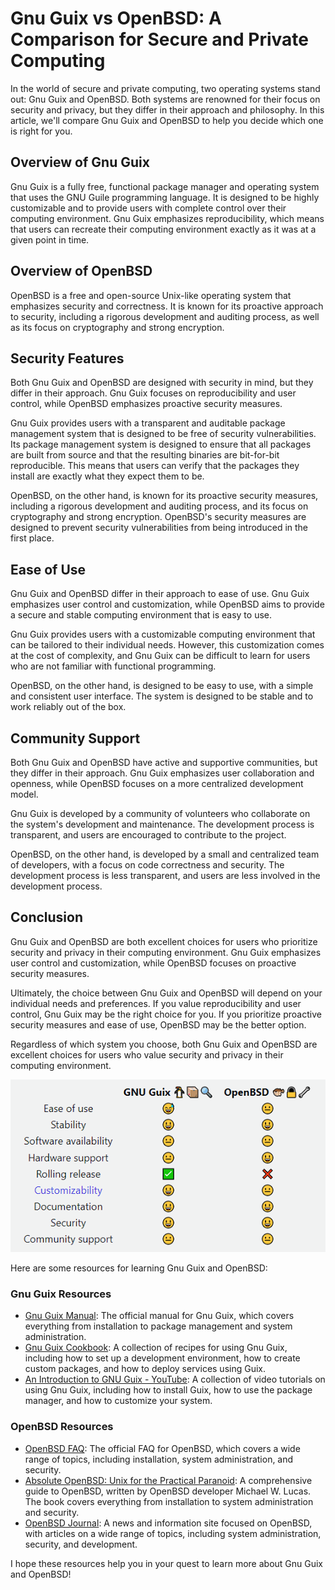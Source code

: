 

# Gnu Guix vs OpenBSD: A Comparison for Secure and Private Computing

In the world of secure and private computing, two operating systems stand out: Gnu Guix and OpenBSD. Both systems are renowned for their focus on security and privacy, but they differ in their approach and philosophy. In this article, we'll compare Gnu Guix and OpenBSD to help you decide which one is right for you.

## Overview of Gnu Guix

Gnu Guix is a fully free, functional package manager and operating system that uses the GNU Guile programming language. It is designed to be highly customizable and to provide users with complete control over their computing environment. Gnu Guix emphasizes reproducibility, which means that users can recreate their computing environment exactly as it was at a given point in time.

## Overview of OpenBSD

OpenBSD is a free and open-source Unix-like operating system that emphasizes security and correctness. It is known for its proactive approach to security, including a rigorous development and auditing process, as well as its focus on cryptography and strong encryption.

## Security Features

Both Gnu Guix and OpenBSD are designed with security in mind, but they differ in their approach. Gnu Guix focuses on reproducibility and user control, while OpenBSD emphasizes proactive security measures.

Gnu Guix provides users with a transparent and auditable package management system that is designed to be free of security vulnerabilities. Its package management system is designed to ensure that all packages are built from source and that the resulting binaries are bit-for-bit reproducible. This means that users can verify that the packages they install are exactly what they expect them to be.

OpenBSD, on the other hand, is known for its proactive security measures, including a rigorous development and auditing process, and its focus on cryptography and strong encryption. OpenBSD's security measures are designed to prevent security vulnerabilities from being introduced in the first place.

## Ease of Use

Gnu Guix and OpenBSD differ in their approach to ease of use. Gnu Guix emphasizes user control and customization, while OpenBSD aims to provide a secure and stable computing environment that is easy to use.

Gnu Guix provides users with a customizable computing environment that can be tailored to their individual needs. However, this customization comes at the cost of complexity, and Gnu Guix can be difficult to learn for users who are not familiar with functional programming.

OpenBSD, on the other hand, is designed to be easy to use, with a simple and consistent user interface. The system is designed to be stable and to work reliably out of the box.

## Community Support

Both Gnu Guix and OpenBSD have active and supportive communities, but they differ in their approach. Gnu Guix emphasizes user collaboration and openness, while OpenBSD focuses on a more centralized development model.

Gnu Guix is developed by a community of volunteers who collaborate on the system's development and maintenance. The development process is transparent, and users are encouraged to contribute to the project.

OpenBSD, on the other hand, is developed by a small and centralized team of developers, with a focus on code correctness and security. The development process is less transparent, and users are less involved in the development process.

## Conclusion

Gnu Guix and OpenBSD are both excellent choices for users who prioritize security and privacy in their computing environment. Gnu Guix emphasizes user control and customization, while OpenBSD focuses on proactive security measures.

Ultimately, the choice between Gnu Guix and OpenBSD will depend on your individual needs and preferences. If you value reproducibility and user control, Gnu Guix may be the right choice for you. If you prioritize proactive security measures and ease of use, OpenBSD may be the better option.

Regardless of which system you choose, both Gnu Guix and OpenBSD are excellent choices for users who value security and privacy in their computing environment.

![A Comparison for Secure and Private Computing](/assets/Images/bsdguix.png)



Here are some resources for learning Gnu Guix and OpenBSD:

### Gnu Guix Resources

- [Gnu Guix Manual](https://guix.gnu.org/manual/en/html_node/index.html): The official manual for Gnu Guix, which covers everything from installation to package management and system administration.
- [Gnu Guix Cookbook](https://guix.gnu.org/cookbook/en/html_node/index.html): A collection of recipes for using Gnu Guix, including how to set up a development environment, how to create custom packages, and how to deploy services using Guix.
- [An Introduction to GNU Guix - YouTube](https://www.youtube.com/watch?v=iBaqOK75cho): A collection of video tutorials on using Gnu Guix, including how to install Guix, how to use the package manager, and how to customize your system.

### OpenBSD Resources

- [OpenBSD FAQ](https://www.openbsd.org/faq/): The official FAQ for OpenBSD, which covers a wide range of topics, including installation, system administration, and security.
- [Absolute OpenBSD: Unix for the Practical Paranoid](https://nostarch.com/openbsd2e): A comprehensive guide to OpenBSD, written by OpenBSD developer Michael W. Lucas. The book covers everything from installation to system administration and security.
- [OpenBSD Journal](https://undeadly.org/): A news and information site focused on OpenBSD, with articles on a wide range of topics, including system administration, security, and development.

I hope these resources help you in your quest to learn more about Gnu Guix and OpenBSD!
